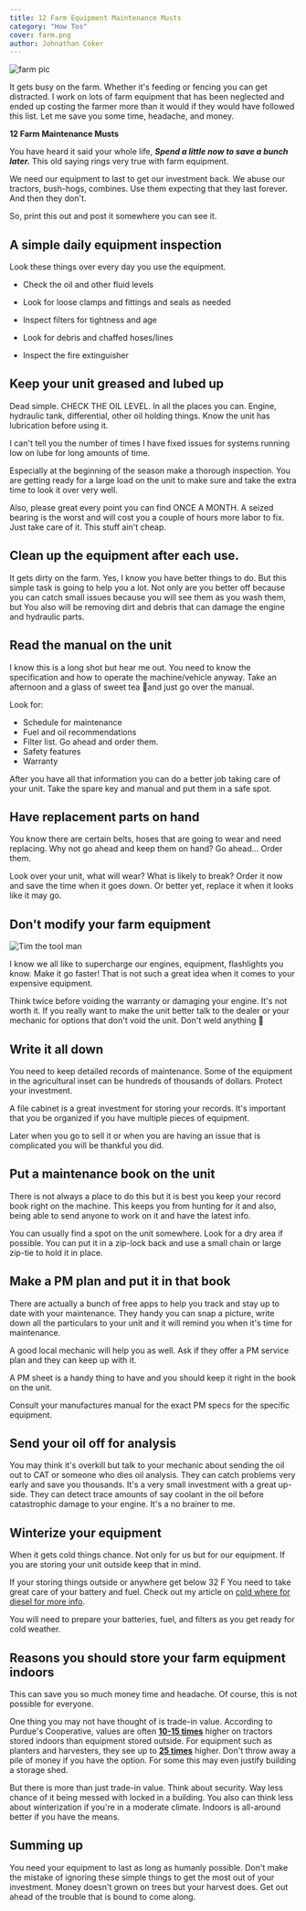 ```yaml
---
title: 12 Farm Equipment Maintenance Musts
category: "How Tos"
cover: farm.png
author: Johnathan Coker
---
```


![farm pic](farm.png)

It gets busy on the farm. Whether it's feeding or fencing you can get distracted. I work on lots of farm equipment that has been neglected and ended up costing the farmer more than it would if they would have followed this list. Let me save you some time, headache, and money.

**12 Farm Maintenance Musts**

You have heard it said your whole life, **_Spend a little now to save a bunch later._** This old saying rings very true with farm equipment.

We need our equipment to last to get our investment back. We abuse our tractors, bush-hogs, combines. Use them expecting that they last forever. And then they don't.

So, print this out and post it somewhere you can see it.

## A simple daily equipment inspection

Look these things over every day you use the equipment.

- Check the oil and other fluid levels

- Look for loose clamps and fittings and seals as needed
- Inspect filters for tightness and age
- Look for debris and chaffed hoses/lines
- Inspect the fire extinguisher

## **Keep your unit greased and lubed up**

Dead simple. CHECK THE OIL LEVEL. In all the places you can. Engine, hydraulic tank, differential, other oil holding things. Know the unit has lubrication before using it.

I can't tell you the number of times I have fixed issues for systems running low on lube for long amounts of time.

Especially at the beginning of the season make a thorough inspection. You are getting ready for a large load on the unit to make sure and take the extra time to look it over very well.

Also, please great every point you can find ONCE A MONTH. A seized bearing is the worst and will cost you a couple of hours more labor to fix. Just take care of it. This stuff ain't cheap.

## **Clean up the equipment after each use.**

It gets dirty on the farm. Yes, I know you have better things to do. But this simple task is going to help you a lot. Not only are you better off because you can catch small issues because you will see them as you wash them, but You also will be removing dirt and debris that can damage the engine and hydraulic parts.

## Read the manual on the unit

I know this is a long shot but hear me out. You need to know the specification and how to operate the machine/vehicle anyway. Take an afternoon and a glass of sweet tea 🍹and just go over the manual.

Look for:

- Schedule for maintenance
- Fuel and oil recommendations
- Filter list. Go ahead and order them.
- Safety features
- Warranty

After you have all that information you can do a better job taking care of your unit. Take the spare key and manual and put them in a safe spot.

## **Have replacement parts on hand**

You know there are certain belts, hoses that are going to wear and need replacing. Why not go ahead and keep them on hand? Go ahead... Order them.

Look over your unit, what will wear? What is likely to break? Order it now and save the time when it goes down. Or better yet, replace it when it looks like it may go.

## Don't modify your farm equipment

![Tim the tool man](tim.jpg)

I know we all like to supercharge our engines, equipment, flashlights you know. Make it go faster! That is not such a great idea when it comes to your expensive equipment.

Think twice before voiding the warranty or damaging your engine. It's not worth it. If you really want to make the unit better talk to the dealer or your mechanic for options that don't void the unit. Don't weld anything 🤣

## **Write it all down**

You need to keep detailed records of maintenance. Some of the equipment in the agricultural inset can be hundreds of thousands of dollars. Protect your investment.

A file cabinet is a great investment for storing your records. It's important that you be organized if you have multiple pieces of equipment.

Later when you go to sell it or when you are having an issue that is complicated you will be thankful you did.

## **Put a maintenance book on the unit**

There is not always a place to do this but it is best you keep your record book right on the machine. This keeps you from hunting for it and also, being able to send anyone to work on it and have the latest info.

You can usually find a spot on the unit somewhere. Look for a dry area if possible. You can put it in a zip-lock back and use a small chain or large zip-tie to hold it in place.

## **Make a PM plan and put it in that book**

There are actually a bunch of free apps to help you track and stay up to date with your maintenance. They handy you can snap a picture, write down all the particulars to your unit and it will remind you when it's time for maintenance.

A good local mechanic will help you as well. Ask if they offer a PM service plan and they can keep up with it.

A PM sheet is a handy thing to have and you should keep it right in the book on the unit.

Consult your manufactures manual for the exact PM specs for the specific equipment.

## Send your oil off for analysis

You may think it's overkill but talk to your mechanic about sending the oil out to CAT or someone who dies oil analysis. They can catch problems very early and save you thousands. It's a very small investment with a great up-side. They can detect trace amounts of say coolant in the oil before catastrophic damage to your engine. It's a no brainer to me.

## Winterize your equipment

When it gets cold things chance. Not only for us but for our equipment. If you are storing your unit outside keep that in mind.

If your storing things outside or anywhere get below 32 F You need to take great care of your battery and fuel. Check out my article on [cold where for diesel for more info](/the-complete-guide-to-starting-a-diesel-in-cold-weather/).

You will need to prepare your batteries, fuel, and filters as you get ready for cold weather.

## Reasons you should store your farm equipment indoors

This can save you so much money time and headache. Of course, this is not possible for everyone.

One thing you may not have thought of is trade-in value. According to Purdue's Cooperative, values are often [**10-15 times**](https://www.extension.purdue.edu/extmedia/ae/ae-115.html) higher on tractors stored indoors than equipment stored outside. For equipment such as planters and harvesters, they see up to [**25 times**](https://www.extension.purdue.edu/extmedia/ae/ae-115.html) higher. Don't throw away a pile of money if you have the option. For some this may even justify building a storage shed.

But there is more than just trade-in value. Think about security. Way less chance of it being messed with locked in a building. You also can think less about winterization if you're in a moderate climate. Indoors is all-around better if you have the means.

## Summing up

You need your equipment to last as long as humanly possible. Don't make the mistake of ignoring these simple things to get the most out of your investment. Money doesn't grown on trees but your harvest does. Get out ahead of the trouble that is bound to come along.
